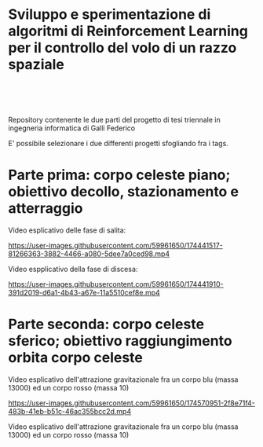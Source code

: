 # Sviluppo e sperimentazione di algoritmi di Reinforcement Learning per il controllo del volo di un razzo spaziale<br /><br /><br />


Repository contenente le due parti del progetto di tesi triennale in ingegneria informatica di Galli Federico


E' possibile selezionare i due differenti progetti sfogliando fra i tags.

# Parte prima: corpo celeste piano; obiettivo decollo, stazionamento e atterraggio

Video esplicativo delle fase di salita:

https://user-images.githubusercontent.com/59961650/174441517-81266363-3882-4466-a080-5dee7a0ced98.mp4

Video espplicativo della fase di discesa:



https://user-images.githubusercontent.com/59961650/174441910-391d2019-d6a1-4b43-a67e-11a5510cef8e.mp4

# Parte seconda: corpo celeste sferico; obiettivo raggiungimento orbita corpo celeste

Video esplicativo dell'attrazione gravitazionale fra un corpo blu (massa 13000) ed un corpo rosso (massa 10)

https://user-images.githubusercontent.com/59961650/174570951-2f8e71f4-483b-41eb-b51c-46ac355bcc2d.mp4

Video esplicativo dell'attrazione gravitazionale fra un corpo blu (massa 13000) ed un corpo rosso (massa 10)
